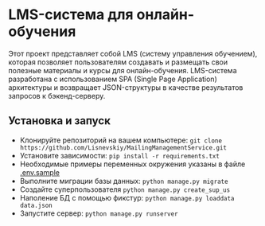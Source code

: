 # LMS-система для онлайн-обучения

Этот проект представляет собой LMS (систему управления обучением), 
которая позволяет пользователям создавать 
и размещать свои полезные материалы и курсы для онлайн-обучения. 
LMS-система разработана с использованием SPA (Single Page Application) архитектуры 
и возвращает JSON-структуры в качестве результатов запросов к бэкенд-серверу.

## Установка и запуск

- Клонируйте репозиторий на вашем компьютере:
`git clone https://github.com/Lisnevskiy/MailingManagementService.git`
- Установите зависимости:
`pip install -r requirements.txt`
- Необходимые примеры переменных окружения указаны в файле [.env.sample](.env.sample)
- Выполните миграции базы данных:
`python manage.py migrate`
- Создайте суперпользователя `python manage.py create_sup_us`
- Наполение БД с помощью фикстур: `python manage.py loaddata data.json`
- Запустите сервер:
`python manage.py runserver`
